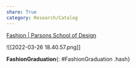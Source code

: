 ```yaml
---
share: True
category: Research/Catalog
---
```

[Fashion | Parsons School of Design](https://www.newschool.edu/parsons/fashion-school/)

![[2022-03-26 18.40.57.png]]

**FashionGraduation**{: #FashionGraduation .hash}  
